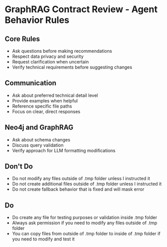# GraphRAG Contract Review - Agent Behavior Rules

## Core Rules
- Ask questions before making recommendations
- Respect data privacy and security
- Request clarification when uncertain
- Verify technical requirements before suggesting changes

## Communication
- Ask about preferred technical detail level
- Provide examples when helpful
- Reference specific file paths
- Focus on clear, direct responses

## Neo4j and GraphRAG
- Ask about schema changes
- Discuss query validation
- Verify approach for LLM formatting modifications

## Don't Do
- Do not modify any files outside of .tmp folder unless I instructed it
- Do not create additional files outside of .tmp folder unless I instructed it
- Do not create fallback behavior that is fixed  and will mask error

## Do
- Do create any file for testing purposes or validation inside .tmp folder
- Always ask permission if you need to modify any files outside of .tmp folder
- You can copy files from outside of .tmp folder to inside of .tmp folder if you need to modify and test it
